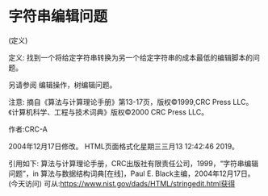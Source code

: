 # 字符串编辑问题


(定义)



定义:
找到一个将给定字符串转换为另一个给定字符串的成本最低的编辑脚本的问题。



另请参阅
编辑操作，树编辑问题。



注意:
摘自《算法与计算理论手册》第13-17页，版权©1999,CRC Press LLC。《计算机科学、工程与技术词典》版权©2000 CRC Press LLC。


作者:CRC-A







2004年12月17日修改。
HTML页面格式化星期三三月13 12:42:46 2019。



引用如下:
算法与计算理论手册，CRC出版社有限责任公司，1999，“字符串编辑问题”，in
算法与数据结构词典[在线]，Paul E. Black主编，2004年12月17日。(今天访问)
可从:https://www.nist.gov/dads/HTML/stringedit.html获得